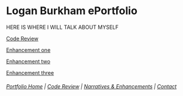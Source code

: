 # Logan Burkham ePortfolio 

HERE IS WHERE I WILL TALK ABOUT MYSELF

[Code Review](./code_review.md)

[Enhancement one](./enhancement_narrative_one.md)

[Enhancement two](./enhancement_narrative_two.md)

[Enhancement three](./enhancement_narrative_three.md)

###### [Portfolio Home](./README.md) | [Code Review](./code_review.md) | [Narratives & Enhancements](./narratives_and_enhancements_lander.md) | [Contact](./contact_me.md)
